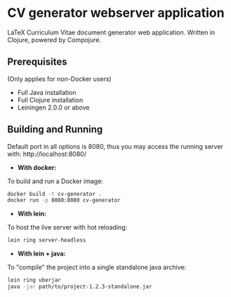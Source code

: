 # CV generator webserver application
LaTeX Curriculum Vitae document generator web application. Written in Clojure, powered by Compojure.

## Prerequisites
(Only applies for non-Docker users)

* Full Java installation
* Full Clojure installation
* Leiningen 2.0.0 or above

## Building and Running
Default port in all options is 8080, thus you may access the running server with: http://localhost:8080/

* **With docker:**

To build and run a Docker image:
```sh
docker build -t cv-generator .
docker run -p 8080:8080 cv-generator
```

* **With lein:**

To host the live server with hot reloading:
```sh
lein ring server-headless
```

* **With lein + java:**

To "compile" the project into a single standalone java archive:
```sh
lein ring uberjar
java -jar path/to/project-1.2.3-standalone.jar
```
